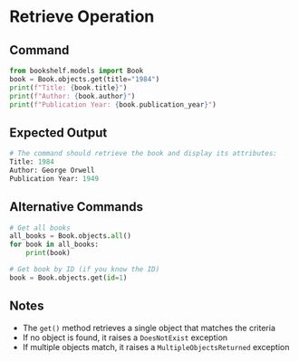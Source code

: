 # Retrieve Operation

## Command
```python
from bookshelf.models import Book
book = Book.objects.get(title="1984")
print(f"Title: {book.title}")
print(f"Author: {book.author}")
print(f"Publication Year: {book.publication_year}")
```

## Expected Output
```python
# The command should retrieve the book and display its attributes:
Title: 1984
Author: George Orwell
Publication Year: 1949
```

## Alternative Commands
```python
# Get all books
all_books = Book.objects.all()
for book in all_books:
    print(book)

# Get book by ID (if you know the ID)
book = Book.objects.get(id=1)
```

## Notes
- The `get()` method retrieves a single object that matches the criteria
- If no object is found, it raises a `DoesNotExist` exception
- If multiple objects match, it raises a `MultipleObjectsReturned` exception 